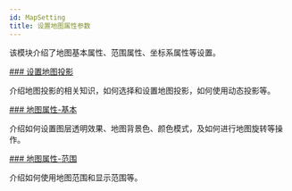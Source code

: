 ```yaml
---
id: MapSetting
title: 设置地图属性参数
---
```

该模块介绍了地图基本属性、范围属性、坐标系属性等设置。

[### 设置地图投影](Projectiongroup.html)

介绍地图投影的相关知识，如何选择和设置地图投影，如何使用动态投影等。

[### 地图属性-基本](../VisualSetting/CommonSetting.html)

介绍如何设置图层透明效果、地图背景色、颜色模式，及如何进行地图旋转等操作。

[### 地图属性-范围](SettingRange.html)

介绍如何使用地图范围和显示范围等。



